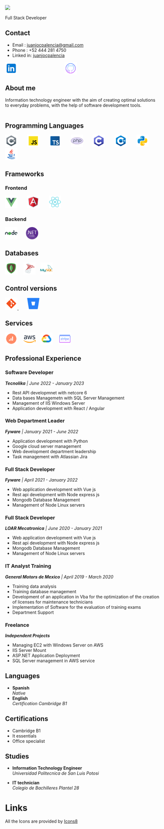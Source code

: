 <link rel="stylesheet" href="./styles.css">
<img src="./source/Juan José Cuevas Palencia.gif"/>
<p class="align-center" >Full Stack Developer </p> 

## Contact

- Email : juanjocpalencia@gmail.com
- Phone : +52 444 281 4750
- Linked in: [juanjocpalencia](http://linkedin.com/in/Juanjocpalencia)

[<img src='source\img\icons8-linkedin.svg' alt='linkedin' height='40'>](http://linkedin.com/in/Juanjocpalencia) &nbsp;&nbsp;&nbsp;&nbsp;&nbsp;&nbsp;&nbsp;&nbsp;&nbsp;&nbsp;&nbsp;&nbsp;&nbsp;&nbsp;&nbsp;&nbsp;&nbsp;&nbsp;&nbsp;&nbsp;&nbsp;&nbsp;&nbsp;&nbsp;&nbsp;&nbsp;&nbsp;&nbsp;&nbsp;&nbsp;&nbsp;&nbsp;&nbsp;&nbsp;&nbsp;&nbsp;&nbsp;&nbsp;[<img src='source\img\icons8-github.svg' alt='github' height='40' class="social-logo">](https://github.com/juanjocpalencia) &nbsp;&nbsp;&nbsp;&nbsp;&nbsp;&nbsp;&nbsp;&nbsp;&nbsp;&nbsp;&nbsp;&nbsp;&nbsp;&nbsp;&nbsp;&nbsp;&nbsp;&nbsp;&nbsp;&nbsp;&nbsp;&nbsp;&nbsp;&nbsp;&nbsp;&nbsp;&nbsp;&nbsp;&nbsp;&nbsp;&nbsp;&nbsp;&nbsp;&nbsp;&nbsp;&nbsp;&nbsp;&nbsp;  



## About me 
Information technology engineer with the aim of creating optimal solutions to everyday problems, with the help of software development tools.
<br>
<br>

## Programming Languages
[<img src='./source/img/icons8-c-sharp-logo.svg' alt='csharp' height='40'>](https://github.com/juanjocpalencia)
&nbsp;&nbsp;&nbsp;&nbsp;&nbsp;&nbsp;
[<img src='source\img\icons8-javascript.svg' alt='javascript' height='40'>](https://github.com/juanjocpalencia)
&nbsp;&nbsp;&nbsp;&nbsp;&nbsp;&nbsp;
[<img src='source\img\icons8-typescript.svg' alt='typescript' height='40'>](https://github.com/juanjocpalencia)
&nbsp;&nbsp;&nbsp;&nbsp;&nbsp;&nbsp;
[<img src='source\img\icons8-php-logo.svg' alt='php' height='40'>](https://github.com/juanjocpalencia)
&nbsp;&nbsp;&nbsp;&nbsp;&nbsp;&nbsp;
[<img src='source\img\icons8-c-programming.svg' alt='c' height='40'>](https://github.com/juanjocpalencia)
&nbsp;&nbsp;&nbsp;&nbsp;&nbsp;&nbsp;
[<img src='source\img\icons8-c++.svg' alt='c' height='40'>](https://github.com/juanjocpalencia)
&nbsp;&nbsp;&nbsp;&nbsp;&nbsp;&nbsp;
[<img src='source\img\icons8-python.svg' alt='python' height='40'>](https://github.com/juanjocpalencia)
&nbsp;&nbsp;&nbsp;&nbsp;&nbsp;&nbsp;
[<img src='source\img\icons8-java.svg' alt='java' height='40'>](https://github.com/juanjocpalencia) 

## Frameworks
### Frontend
[<img src='./source/img/icons8-vue-js.svg' alt='vue'  height='40'>](https://github.com/juanjocpalencia)
&nbsp;&nbsp;&nbsp;&nbsp;&nbsp;&nbsp;
[<img src='./source/img/icons8-angularjs.svg' alt='angular' height='40'>](https://github.com/juanjocpalencia)
&nbsp;&nbsp;&nbsp;&nbsp;&nbsp;&nbsp;
[<img src='./source/img/icons8-react-native.svg' alt='react' height='40'>](https://github.com/juanjocpalencia)

### Backend 
[<img src='source\img\icons8-nodejs.svg' alt='node-dot-js' height='40'>](https://github.com/juanjocpalencia)&nbsp;&nbsp;&nbsp;&nbsp;&nbsp;&nbsp; <img src='source\img\NET_Core_Logo.svg' alt='dot-net' height='40'> &nbsp;&nbsp;&nbsp;


## Databases
[<img src='source\img\icons8-mongodb.svg' alt='mongodb' height='40'>](https://github.com/juanjocpalencia) &nbsp;&nbsp;&nbsp;   [<img src='source\img\icons8-microsoft-sql-server.svg' alt='microsoftsqlserver' height='40'>](https://github.com/juanjocpalencia)&nbsp;&nbsp;&nbsp; [<img src='source\img\icons8-mysql-logo.svg' alt='mysql' height='40'>](https://github.com/juanjocpalencia)


## Control versions
[<img src='source\img\icons8-git.svg' alt='git' height='40'> ](https://github.com/juanjocpalencia)
&nbsp;&nbsp;&nbsp;&nbsp;&nbsp;&nbsp;
[<img src='source\img\icons8-bitbucket-is-a-web-based-version-control-repository-hosting-service-96.png' alt='bitbucket' height='40'>](https://github.com/juanjocpalencia)

## Services
[<img src='source\img\icons8-google-analytics.svg' alt='googleanalytics' height='40'>](https://github.com/juanjocpalencia) &nbsp;&nbsp;&nbsp;
[<img src='source\img\icons8-amazon-web-services.svg' alt='amazonaws' height='40'>](https://github.com/juanjocpalencia)&nbsp;&nbsp;&nbsp;
[<img src='source\img\icons8-google-cloud.svg' alt='googlecloud' height='40'>](https://github.com/juanjocpalencia) &nbsp;&nbsp;&nbsp;
[<img src='source\img\icons8-stripe.svg' alt='stripe' height='40'>](https://github.com/juanjocpalencia)



## Professional Experience


### <strong>Software Developer</strong> 
*<strong>Tecnolika</strong> | June 2022 - January 2023*
- Rest API developmnet with netcore 6 
- Data bases Managemetn with SQL Server Management
- Management of IIS Windows Server 
- Application development with React / Angular


### <strong>Web Department Leader</strong> 
*<strong>Fyware</strong> | January 2021 -  June 2022*
- Application development with Python
- Google cloud server management
- Web development department leadership
- Task management with Atlassian Jira



### <strong>Full Stack Developer</strong>
*<strong>Fyware</strong> | April 2021 -  January 2022*
- Web application development with Vue js
- Rest api development with Node express js
- Mongodb Database Management
- Management of Node Linux servers


### <strong>Full Stack Developer</strong>
*<strong>LOAR Mecatronica</strong> | June 2020 - January 2021*
- Web application development with Vue js
- Rest api development with Node express js
- Mongodb Database Management
- Management of Node Linux servers


### <strong>IT Analyst Training</strong>
*<strong>General Motors de Mexico</strong> | April 2019 - March 2020*
- Training data analysis
- Training database management
- Development of an application in Vba for the optimization of the creation of licenses for maintenance technicians
- Implementation of Software for the evaluation of training exams
- Department Support


### <strong>Freelance</strong>
*<strong>Independent Projects</strong>*
- Managing EC2 with Windows Server on AWS
- IIS Server Mount
- ASP.NET Application Deployment
- SQL Server management in AWS service


## Languages
- <strong> Spanish</strong> <br> *Native*
- <strong> English</strong> <br> *Certification Cambridge B1*

## Certifications
 

- Cambridge B1
- It essentials
- Office specialist

## Studies


- <strong> Information Technology Engineer</strong> <br> *Universidad Politecnica de San Luis Potosi*

- <strong> IT technician</strong> <br>*Colegio de Bachilleres Plantel 28*

# Links
All the Icons are provided by <a target="_blank" href="https://icons8.com">Icons8</a>